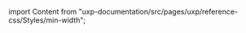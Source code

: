 
import Content from "uxp-documentation/src/pages/uxp/reference-css/Styles/min-width";

<Content query="product=photoshop"/>

